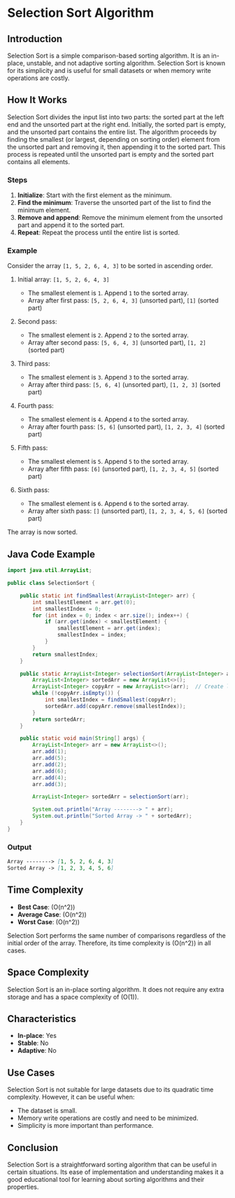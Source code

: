 # Selection Sort Algorithm

## Introduction

Selection Sort is a simple comparison-based sorting algorithm. It is an in-place, unstable, and not adaptive sorting algorithm. Selection Sort is known for its simplicity and is useful for small datasets or when memory write operations are costly.

## How It Works

Selection Sort divides the input list into two parts: the sorted part at the left end and the unsorted part at the right end. Initially, the sorted part is empty, and the unsorted part contains the entire list. The algorithm proceeds by finding the smallest (or largest, depending on sorting order) element from the unsorted part and removing it, then appending it to the sorted part. This process is repeated until the unsorted part is empty and the sorted part contains all elements.

### Steps

1. **Initialize**: Start with the first element as the minimum.
2. **Find the minimum**: Traverse the unsorted part of the list to find the minimum element.
3. **Remove and append**: Remove the minimum element from the unsorted part and append it to the sorted part.
4. **Repeat**: Repeat the process until the entire list is sorted.

### Example

Consider the array `[1, 5, 2, 6, 4, 3]` to be sorted in ascending order.

1. Initial array: `[1, 5, 2, 6, 4, 3]`
   - The smallest element is `1`. Append `1` to the sorted array.
   - Array after first pass: `[5, 2, 6, 4, 3]` (unsorted part), `[1]` (sorted part)

2. Second pass:
   - The smallest element is `2`. Append `2` to the sorted array.
   - Array after second pass: `[5, 6, 4, 3]` (unsorted part), `[1, 2]` (sorted part)

3. Third pass:
   - The smallest element is `3`. Append `3` to the sorted array.
   - Array after third pass: `[5, 6, 4]` (unsorted part), `[1, 2, 3]` (sorted part)

4. Fourth pass:
   - The smallest element is `4`. Append `4` to the sorted array.
   - Array after fourth pass: `[5, 6]` (unsorted part), `[1, 2, 3, 4]` (sorted part)

5. Fifth pass:
   - The smallest element is `5`. Append `5` to the sorted array.
   - Array after fifth pass: `[6]` (unsorted part), `[1, 2, 3, 4, 5]` (sorted part)

6. Sixth pass:
   - The smallest element is `6`. Append `6` to the sorted array.
   - Array after sixth pass: `[]` (unsorted part), `[1, 2, 3, 4, 5, 6]` (sorted part)

The array is now sorted.

## Java Code Example

```java
import java.util.ArrayList;

public class SelectionSort {

    public static int findSmallest(ArrayList<Integer> arr) {
        int smallestElement = arr.get(0);
        int smallestIndex = 0;
        for (int index = 0; index < arr.size(); index++) {
            if (arr.get(index) < smallestElement) {
                smallestElement = arr.get(index);
                smallestIndex = index;
            }
        }
        return smallestIndex;
    }

    public static ArrayList<Integer> selectionSort(ArrayList<Integer> arr) {
        ArrayList<Integer> sortedArr = new ArrayList<>();
        ArrayList<Integer> copyArr = new ArrayList<>(arr);  // Create local copy of the array to avoid 'removing' elements from the original array while sorting
        while (!copyArr.isEmpty()) {
            int smallestIndex = findSmallest(copyArr);
            sortedArr.add(copyArr.remove(smallestIndex));
        }
        return sortedArr;
    }

    public static void main(String[] args) {
        ArrayList<Integer> arr = new ArrayList<>();
        arr.add(1);
        arr.add(5);
        arr.add(2);
        arr.add(6);
        arr.add(4);
        arr.add(3);

        ArrayList<Integer> sortedArr = selectionSort(arr);

        System.out.println("Array --------> " + arr);
        System.out.println("Sorted Array -> " + sortedArr);
    }
}
```
### Output 
```markdown
Array --------> [1, 5, 2, 6, 4, 3]
Sorted Array -> [1, 2, 3, 4, 5, 6]
```

## Time Complexity

- **Best Case**: \(O(n^2)\)
- **Average Case**: \(O(n^2)\)
- **Worst Case**: \(O(n^2)\)

Selection Sort performs the same number of comparisons regardless of the initial order of the array. Therefore, its time complexity is \(O(n^2)\) in all cases.

## Space Complexity

Selection Sort is an in-place sorting algorithm. It does not require any extra storage and has a space complexity of \(O(1)\).

## Characteristics

- **In-place**: Yes
- **Stable**: No
- **Adaptive**: No

## Use Cases

Selection Sort is not suitable for large datasets due to its quadratic time complexity. However, it can be useful when:

- The dataset is small.
- Memory write operations are costly and need to be minimized.
- Simplicity is more important than performance.

## Conclusion

Selection Sort is a straightforward sorting algorithm that can be useful in certain situations. Its ease of implementation and understanding makes it a good educational tool for learning about sorting algorithms and their properties.

